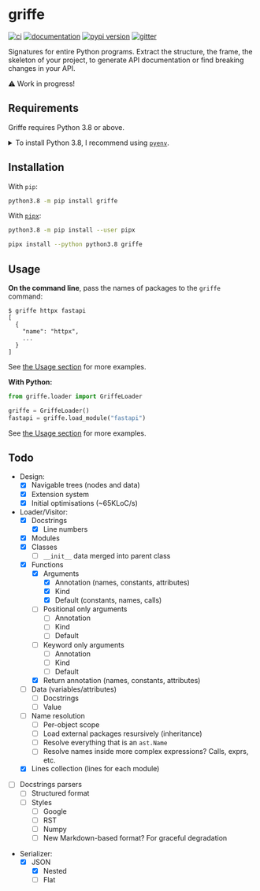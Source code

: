 # griffe

[![ci](https://github.com/pawamoy/griffe/workflows/ci/badge.svg)](https://github.com/pawamoy/griffe/actions?query=workflow%3Aci)
[![documentation](https://img.shields.io/badge/docs-mkdocs%20material-blue.svg?style=flat)](https://pawamoy.github.io/griffe/)
[![pypi version](https://img.shields.io/pypi/v/griffe.svg)](https://pypi.org/project/griffe/)
[![gitter](https://badges.gitter.im/join%20chat.svg)](https://gitter.im/griffe/community)

Signatures for entire Python programs. Extract the structure, the frame, the skeleton of your project, to generate API documentation or find breaking changes in your API.

:warning: Work in progress!

## Requirements

Griffe requires Python 3.8 or above.

<details>
<summary>To install Python 3.8, I recommend using <a href="https://github.com/pyenv/pyenv"><code>pyenv</code></a>.</summary>

```bash
# install pyenv
git clone https://github.com/pyenv/pyenv ~/.pyenv

# setup pyenv (you should also put these three lines in .bashrc or similar)
export PATH="${HOME}/.pyenv/bin:${PATH}"
export PYENV_ROOT="${HOME}/.pyenv"
eval "$(pyenv init - bash)"

# install Python 3.8
pyenv install 3.8.12

# make it available globally
pyenv global system 3.8.12
```
</details>

## Installation

With `pip`:
```bash
python3.8 -m pip install griffe
```

With [`pipx`](https://github.com/pipxproject/pipx):
```bash
python3.8 -m pip install --user pipx

pipx install --python python3.8 griffe
```

## Usage

**On the command line**, pass the names of packages to the `griffe` command:

```console
$ griffe httpx fastapi
[
  {
    "name": "httpx",
    ...
  }
]
```

See [the Usage section](https://pawamoy.github.io/griffe/usage/#on-the-command-line) for more examples.

**With Python:**

```python
from griffe.loader import GriffeLoader

griffe = GriffeLoader()
fastapi = griffe.load_module("fastapi")
```

See [the Usage section](https://pawamoy.github.io/griffe/usage/#with-python) for more examples.

## Todo

- Design:
    - [x] Navigable trees (nodes and data)
    - [x] Extension system
    - [x] Initial optimisations (~65KLoC/s)
- Loader/Visitor:
    - [x] Docstrings
        - [x] Line numbers
    - [x] Modules
    - [x] Classes
        - [ ] `__init__` data merged into parent class
    - [x] Functions
        - [x] Arguments
            - [x] Annotation (names, constants, attributes)
            - [x] Kind
            - [x] Default (constants, names, calls)
        - [ ] Positional only arguments
            - [ ] Annotation
            - [ ] Kind
            - [ ] Default
        - [ ] Keyword only arguments
            - [ ] Annotation
            - [ ] Kind
            - [ ] Default
        - [x] Return annotation (names, constants, attributes)
    - [ ] Data (variables/attributes)
        - [ ] Docstrings
        - [ ] Value
    - [ ] Name resolution
        - [ ] Per-object scope
        - [ ] Load external packages resursively (inheritance)
        - [ ] Resolve everything that is an `ast.Name`
        - [ ] Resolve names inside more complex expressions? Calls, exprs, etc.
    - [x] Lines collection (lines for each module)
- [ ] Docstrings parsers
    - [ ] Structured format
    - [ ] Styles
        - [ ] Google
        - [ ] RST
        - [ ] Numpy
        - [ ] New Markdown-based format? For graceful degradation
- Serializer:
    - [x] JSON
        - [x] Nested
        - [ ] Flat